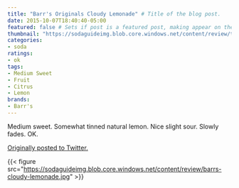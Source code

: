 ```yaml
---
title: "Barr's Originals Cloudy Lemonade" # Title of the blog post.
date: 2015-10-07T18:40:40-05:00
featured: false # Sets if post is a featured post, making appear on the home page side bar.
thumbnail: "https://sodaguideimg.blob.core.windows.net/content/review/thumbs/barrs-cloudy-lemonade.jpg" # Sets thumbnail image appearing inside card on homepage.
categories:
- soda
ratings:
- ok
tags:
- Medium Sweet
- Fruit
- Citrus
- Lemon
brands:
- Barr's
---
```


Medium sweet. Somewhat tinned natural lemon. Nice slight sour. Slowly fades. OK.

[Originally posted to Twitter.](https://twitter.com/Cavorter/status/651905008330518529)

{{< figure src="https://sodaguideimg.blob.core.windows.net/content/review/barrs-cloudy-lemonade.jpg" >}}